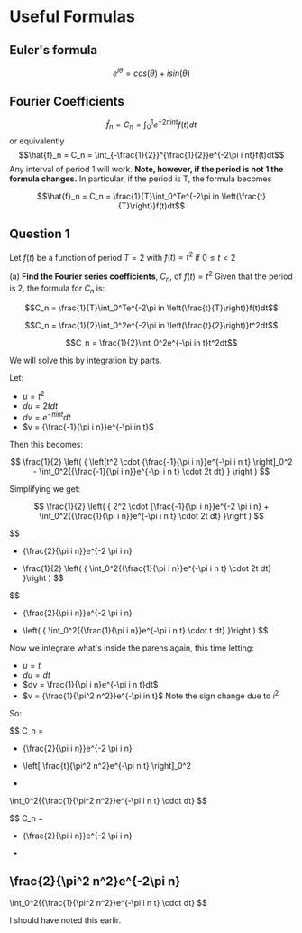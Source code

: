 # Useful Formulas #

## Euler's formula ##

$$
e^{i\theta} = cos(\theta) + i sin(\theta)
$$

## Fourier Coefficients ##

$$\hat{f}_n = C_n = \int_0^1e^{-2\pi i nt}f(t)dt$$
or equivalently
$$\hat{f}_n = C_n = \int_{-\frac{1}{2}}^{\frac{1}{2}}e^{-2\pi i nt}f(t)dt$$
Any interval of period 1 will work.  **Note, however, if the period is not 1 the formula changes.**
In particular, if the period is T, the formula becomes

$$\hat{f}_n = C_n = \frac{1}{T}\int_0^Te^{-2\pi in \left(\frac{t}{T}\right)}f(t)dt$$


## Question 1 ##
Let $f(t)$ be a function of period $T = 2$ with $f(t) = t^2$
if $0 ≤ t < 2$

(a) **Find the Fourier series coefficients**, $C_n$, of $f(t)=t^2$ 
Given that the period is 2, the formula for $C_n$ is:

$$C_n = \frac{1}{T}\int_0^Te^{-2\pi in \left(\frac{t}{T}\right)}f(t)dt$$

$$C_n = \frac{1}{2}\int_0^2e^{-2\pi in \left(\frac{t}{2}\right)}t^2dt$$

$$C_n = \frac{1}{2}\int_0^2e^{-\pi in t}t^2dt$$

We will solve this by integration by parts.

Let:
 - $u = t^2$
 - $du = 2tdt$
 - $dv = e^{-\pi in t}dt$
 - $v = {\frac{-1}{\pi i n}}e^{-\pi in t}$

Then this becomes:

$$
\frac{1}{2} \left( {
\left[t^2 \cdot {\frac{-1}{\pi i n}}e^{-\pi i n t} \right]_0^2 - 
\int_0^2{{\frac{-1}{\pi i n}}e^{-\pi i n t} \cdot 2t dt}
}
\right )
$$

Simplifying we get:

$$
\frac{1}{2} \left( {
2^2 \cdot {\frac{-1}{\pi i n}}e^{-2 \pi i n} + \int_0^2{{\frac{1}{\pi i n}}e^{-\pi i n t} \cdot 2t dt}
}\right )
$$

$$
- {\frac{2}{\pi i n}}e^{-2 \pi i n}
+ \frac{1}{2} \left( {
 \int_0^2{{\frac{1}{\pi i n}}e^{-\pi i n t} \cdot 2t dt}
}\right )
$$

$$
- {\frac{2}{\pi i n}}e^{-2 \pi i n}
+ \left( {
 \int_0^2{{\frac{1}{\pi i n}}e^{-\pi i n t} \cdot t dt}
}\right )
$$

Now we integrate what's inside the parens again, this time letting:

 - $u = t$
 - $du = dt$
 - $dv = \frac{1}{\pi i n}e^{-\pi i n t}dt$
 - $v = {\frac{1}{\pi^2 n^2}}e^{-\pi in t}$
 Note the sign change due to $i^2$ 

So:

$$
C_n = 
- {\frac{2}{\pi i n}}e^{-2 \pi i n}
+ \left[
\frac{t}{\pi^2 n^2}e^{-\pi n t}
\right]_0^2
- 
\int_0^2{{\frac{1}{\pi^2 n^2}}e^{-\pi i n t} \cdot dt}
$$

$$
C_n = 
- {\frac{2}{\pi i n}}e^{-2 \pi i n}
+ 
\frac{2}{\pi^2 n^2}e^{-2\pi n}
- 
\int_0^2{{\frac{1}{\pi^2 n^2}}e^{-\pi i n t} \cdot dt}
$$

I should have noted this earlir.  